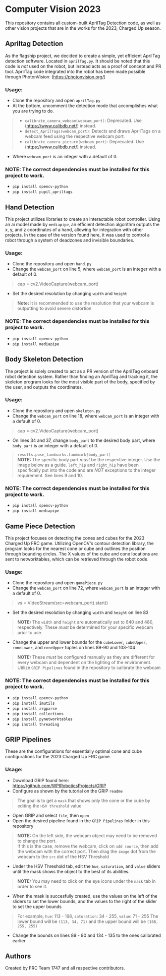 # Computer Vision 2023
 This repository contains all custom-built AprilTag Detection code, as well as other vision projects that are in the works for the 2023, Charged Up season.
 
## Apriltag Detection
 As the flagship project, we decided to create a simple, yet efficient AprilTag detection software. Located in `aprilTag.py`. It should be noted that this code is *not* used on the robot, but instead acts as a proof of concept and PR tool. AprilTag code integrated into the robot has been made possible through PhotonVision: (https://photonvision.org/)
### Usage:
 - Clone the repository and open `aprilTag.py`
 - At the bottom, uncomment the detection mode that accomplishes what you are trying to do.
 > - `calibrate_camera_webcam(webcam_port)`: Deprecated. Use (https://www.calibdb.net/) instead.
 > - `detect_AprilTags(webcam_port)`: Detects and draws AprilTags on a webcam feed using the respective webcam port.
 > - `calibrate_camera_picture(webcam_port)`: Deprecated. Use (https://www.calibdb.net/) instead.
 - Where `webcam_port` is an integer with a default of 0.

### NOTE: The correct dependencies must be installed for this project to work.
 - `pip install opencv-python`
 - `pip install pupil_apriltags`

## Hand Detection
 This project utilizes libraries to create an interactable robot controller. Using an ai model made by `mediapipe`, an efficient detection algorithm outputs the x, y, and z coordinates of a hand, allowing for integration with other projects. In the case of the version found here, it was used to control a robot through a system of deadzones and invisible boundaries.
 
### Usage:
 - Clone the repository and open `hand.py`
 - Change the `webcam_port` on line 5, where `webcam_port` is an integer with a default of 0.
 > cap = cv2.VideoCapture(webcam_port)
 - Set the desired resolution by changing `width` and `height`
 > **Note:** It is recommended to use the resolution that your webcam is outputting to avoid severe distortion

### NOTE: The correct dependencies must be installed for this project to work.
 - `pip install opencv-python`
 - `pip install mediapipe`
 
## Body Skeleton Detection
 The project is solely created to act as a PR version of the AprilTag onboard robot detection system.  Rather than finding an AprilTag and tracking it, the skeleton program looks for the most visible part of the body, specified by the user, and outputs the coordinates.
 
### Usage:
 - Clone the repository and open `skeleton.py`
 - Change the `webcam_port` on line 18, where `webcam_port` is an integer with a default of 0.
  > cap = cv2.VideoCapture(webcam_port)
 - On lines 34 and 37, change `body_part` to the desired body part, where `body_part` is an integer with a default of 0.
  > `results.pose_landmarks.landmark[body_part]` <br>
  > **NOTE:** The specific body part *must* be the respective integer.  Use the image below as a guide. `left_hip` and `right_hip` have been specifically put into the code and are *NOT* exceptions to the integer requirement. See lines 9 and 10.
  
### NOTE: The correct dependencies must be installed for this project to work.
 - `pip install opencv-python`
 - `pip install mediapipe`

## Game Piece Detection
 This project focuses on detecting the cones and cubes for the 2023 Charged Up FRC game.  Utilizing OpenCV's contour detection library, the program looks for the nearest cone or cube and outlines the position through bounding circles.  The X values of the cube and cone locations are sent to networktables, which can be retrieved through the robot code.
 
 ### Usage:
 - Clone the repository and open `gamePiece.py`
 - Change the `webcam_port` on line 72, where `webcam_port` is an integer with a default of 0.
  > vs = VideoStream(src=webcam_port).start()
 - Set the desired resolution by changing `width` and `height` on line 83
  > **NOTE:** The `width` and `height` are automatically set to 640 and 480, respectively.  These *must* be determined for your specific webcam prior to use.
 - Change the upper and lower bounds for the `cubeLower`, `cubeUpper`, `coneLower`, and `coneUpper` tuples on lines 89-90 and 103-104
  > **NOTE:** These *must* be configured manually as they are different for every webcam and dependent on the lighting of the environment.
  > Utilize `GRIP Pipelines` found in the repository to calibrate the webcam

### NOTE: The correct dependencies must be installed for this project to work.
 - `pip install opencv-python`
 - `pip install imutils`
 - `pip install argparse`
 - `pip install collections`
 - `pip install pynetworktables`
 - `pip install threading`


## GRIP Pipelines
 These are the configurations for essentially optimal cone and cube configurations for the 2023 Charged Up FRC game.
 
### Usage:
 - Download GRIP found here: https://github.com/WPIRoboticsProjects/GRIP
 - Configure as shown by the tutorial on the GRIP `readme`
  > The goal is to get a `mask` that shows only the cone or the cube by editing the `HSV threshold` value
 - Open GRIP and select `file`, then `open`
 - Open the desired pipeline found in the `GRIP Pipelines` folder in this repository
  > **NOTE:** On the left side, the webcam object may need to be removed to change the port.  
  > If this is the case, remove the webcam, click on `add source`, then add the webcam with the correct port. Then drag the `image` dot from the webcam to the `src` dot of the HSV Threshold
 - Under the HSV Threshold tab, edit the `hue`, `saturation`, and `value` sliders until the mask shows the object to the best of its abilities.
  > **NOTE:** You may need to click on the eye icons under the `mask` tab in order to see it.
 - When the mask is succesfully created, use the values on the left of the sliders to set the lower bounds, and the values to the right of the slider to set the upper bounds
  > For example, `hue`: 113 - 168, `saturation`: 34 - 255, `value`: 71 - 255
  > The lower bound will be `(113, 34, 71)` and the upper bound will be `(168, 255, 255)`
 - Change the bounds on lines 89 - 90 and 134 - 135 to the ones calibrated earlier

## Authors
Created by FRC Team 1747 and all respective contributors.
